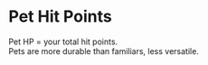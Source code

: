 # Pet Hit Points

Pet HP = your total hit points.  
Pets are more durable than familiars, less versatile.
